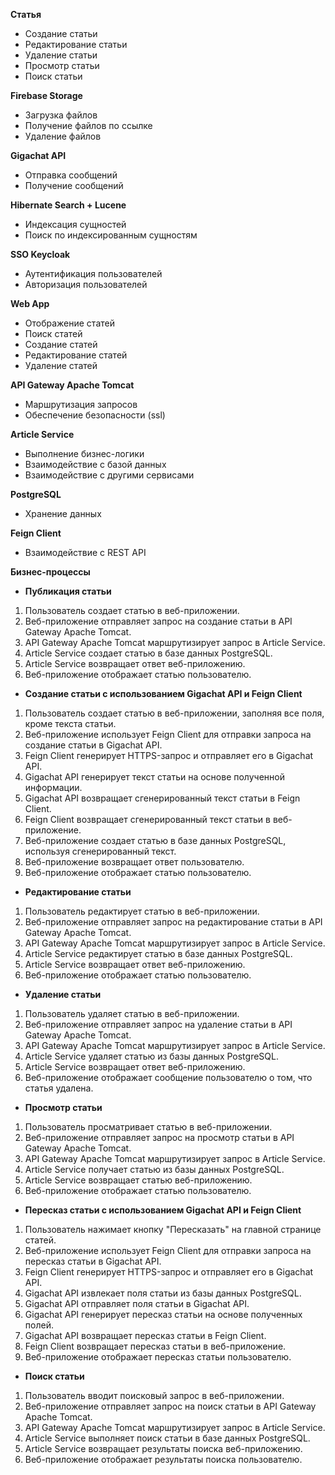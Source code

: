 **Статья**

* Создание статьи
* Редактирование статьи
* Удаление статьи
* Просмотр статьи
* Поиск статьи

**Firebase Storage**

* Загрузка файлов
* Получение файлов по ссылке
* Удаление файлов

**Gigachat API**

* Отправка сообщений
* Получение сообщений

**Hibernate Search + Lucene**

* Индексация сущностей
* Поиск по индексированным сущностям

**SSO Keycloak**

* Аутентификация пользователей
* Авторизация пользователей

**Web App**

* Отображение статей
* Поиск статей
* Создание статей
* Редактирование статей
* Удаление статей

**API Gateway Apache Tomcat**

* Маршрутизация запросов
* Обеспечение безопасности (ssl)

**Article Service**

* Выполнение бизнес-логики
* Взаимодействие с базой данных
* Взаимодействие с другими сервисами

**PostgreSQL**

* Хранение данных

**Feign Client**

* Взаимодействие с REST API

**Бизнес-процессы**

* **Публикация статьи**

1. Пользователь создает статью в веб-приложении.
2. Веб-приложение отправляет запрос на создание статьи в API Gateway Apache Tomcat.
3. API Gateway Apache Tomcat маршрутизирует запрос в Article Service.
4. Article Service создает статью в базе данных PostgreSQL.
5. Article Service возвращает ответ веб-приложению.
6. Веб-приложение отображает статью пользователю.

* **Создание статьи с использованием Gigachat API и Feign Client**

1. Пользователь создает статью в веб-приложении, заполняя все поля, кроме текста статьи.
2. Веб-приложение использует Feign Client для отправки запроса на создание статьи в Gigachat API.
3. Feign Client генерирует HTTPS-запрос и отправляет его в Gigachat API.
4. Gigachat API генерирует текст статьи на основе полученной информации.
5. Gigachat API возвращает сгенерированный текст статьи в Feign Client.
6. Feign Client возвращает сгенерированный текст статьи в веб-приложение.
7. Веб-приложение создает статью в базе данных PostgreSQL, используя сгенерированный текст.
8. Веб-приложение возвращает ответ пользователю.
9. Веб-приложение отображает статью пользователю.

* **Редактирование статьи**

1. Пользователь редактирует статью в веб-приложении.
2. Веб-приложение отправляет запрос на редактирование статьи в API Gateway Apache Tomcat.
3. API Gateway Apache Tomcat маршрутизирует запрос в Article Service.
4. Article Service редактирует статью в базе данных PostgreSQL.
5. Article Service возвращает ответ веб-приложению.
6. Веб-приложение отображает статью пользователю.

* **Удаление статьи**

1. Пользователь удаляет статью в веб-приложении.
2. Веб-приложение отправляет запрос на удаление статьи в API Gateway Apache Tomcat.
3. API Gateway Apache Tomcat маршрутизирует запрос в Article Service.
4. Article Service удаляет статью из базы данных PostgreSQL.
5. Article Service возвращает ответ веб-приложению.
6. Веб-приложение отображает сообщение пользователю о том, что статья удалена.

* **Просмотр статьи**

1. Пользователь просматривает статью в веб-приложении.
2. Веб-приложение отправляет запрос на просмотр статьи в API Gateway Apache Tomcat.
3. API Gateway Apache Tomcat маршрутизирует запрос в Article Service.
4. Article Service получает статью из базы данных PostgreSQL.
5. Article Service возвращает статью веб-приложению.
6. Веб-приложение отображает статью пользователю.

* **Пересказ статьи с использованием Gigachat API и Feign Client**

1. Пользователь нажимает кнопку "Пересказать" на главной странице статей.
2. Веб-приложение использует Feign Client для отправки запроса на пересказ статьи в Gigachat API.
3. Feign Client генерирует HTTPS-запрос и отправляет его в Gigachat API.
4. Gigachat API извлекает поля статьи из базы данных PostgreSQL.
5. Gigachat API отправляет поля статьи в Gigachat API.
6. Gigachat API генерирует пересказ статьи на основе полученных полей.
7. Gigachat API возвращает пересказ статьи в Feign Client.
8. Feign Client возвращает пересказ статьи в веб-приложение.
9. Веб-приложение отображает пересказ статьи пользователю.

* **Поиск статьи**

1. Пользователь вводит поисковый запрос в веб-приложении.
2. Веб-приложение отправляет запрос на поиск статьи в API Gateway Apache Tomcat.
3. API Gateway Apache Tomcat маршрутизирует запрос в Article Service.
4. Article Service выполняет поиск статьи в базе данных PostgreSQL.
5. Article Service возвращает результаты поиска веб-приложению.
6. Веб-приложение отображает результаты поиска пользователю.
